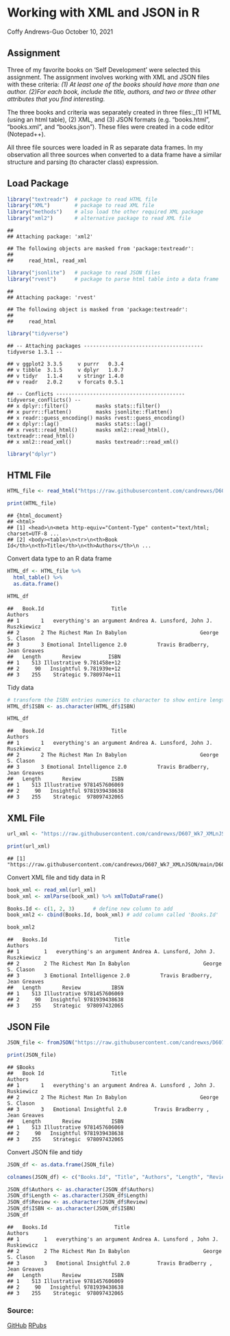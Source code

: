 Working with XML and JSON in R
================
Coffy Andrews-Guo
October 10, 2021

## Assignment

Three of my favorite books on ‘Self Development’ were selected this
assignment. The assignment involves working with XML and JSON files with
these criteria: *(1) At least one of the books should have more than one
author. (2)For each book, include the title, authors, and two or three
other attributes that you find interesting.*

The three books and criteria was separately created in three files:\_(1)
HTML (using an html table), (2) XML, and (3) JSON formats
(e.g. “books.html”, “books.xml”, and “books.json”). These files were
created in a code editor (Notepad++).

All three file sources were loaded in R as separate data frames. In my
observation all three sources when converted to a data frame have a
similar structure and parsing (to character class) expression.

## Load Package

``` r
library("textreadr")  # package to read HTML file
library("XML")        # package to read XML file
library("methods")    # also load the other required XML package
library("xml2")       # alternative package to read XML file
```

    ## 
    ## Attaching package: 'xml2'

    ## The following objects are masked from 'package:textreadr':
    ## 
    ##     read_html, read_xml

``` r
library("jsonlite")   # package to read JSON files
library("rvest")      # package to parse html table into a data frame
```

    ## 
    ## Attaching package: 'rvest'

    ## The following object is masked from 'package:textreadr':
    ## 
    ##     read_html

``` r
library("tidyverse")
```

    ## -- Attaching packages --------------------------------------- tidyverse 1.3.1 --

    ## v ggplot2 3.3.5     v purrr   0.3.4
    ## v tibble  3.1.5     v dplyr   1.0.7
    ## v tidyr   1.1.4     v stringr 1.4.0
    ## v readr   2.0.2     v forcats 0.5.1

    ## -- Conflicts ------------------------------------------ tidyverse_conflicts() --
    ## x dplyr::filter()         masks stats::filter()
    ## x purrr::flatten()        masks jsonlite::flatten()
    ## x readr::guess_encoding() masks rvest::guess_encoding()
    ## x dplyr::lag()            masks stats::lag()
    ## x rvest::read_html()      masks xml2::read_html(), textreadr::read_html()
    ## x xml2::read_xml()        masks textreadr::read_xml()

``` r
library("dplyr")
```

## HTML File

``` r
HTML_file <- read_html("https://raw.githubusercontent.com/candrewxs/D607_Wk7_XMLnJSON/main/D607%20Wk7_HTML.html")

print(HTML_file)
```

    ## {html_document}
    ## <html>
    ## [1] <head>\n<meta http-equiv="Content-Type" content="text/html; charset=UTF-8 ...
    ## [2] <body><table>\n<tr>\n<th>Book Id</th>\n<th>Title</th>\n<th>Authors</th>\n ...

Convert data type to an R data frame

``` r
HTML_df <- HTML_file %>%
  html_table() %>%
  as.data.frame()

HTML_df
```

    ##   Book.Id                      Title                                 Authors
    ## 1       1   everything's an argument Andrea A. Lunsford, John J. Ruszkiewicz
    ## 2       2 The Richest Man In Babylon                        George S. Clason
    ## 3       3 Emotional Intelligence 2.0          Travis Bradberry, Jean Greaves
    ##   Length       Review         ISBN
    ## 1    513 Illustrative 9.781458e+12
    ## 2     90   Insightful 9.781939e+12
    ## 3    255    Strategic 9.780974e+11

Tidy data

``` r
# transform the ISBN entries numerics to character to show entire length
HTML_df$ISBN <- as.character(HTML_df$ISBN)

HTML_df
```

    ##   Book.Id                      Title                                 Authors
    ## 1       1   everything's an argument Andrea A. Lunsford, John J. Ruszkiewicz
    ## 2       2 The Richest Man In Babylon                        George S. Clason
    ## 3       3 Emotional Intelligence 2.0          Travis Bradberry, Jean Greaves
    ##   Length       Review          ISBN
    ## 1    513 Illustrative 9781457606069
    ## 2     90   Insightful 9781939438638
    ## 3    255    Strategic  978097432065

## XML File

``` r
url_xml <- "https://raw.githubusercontent.com/candrewxs/D607_Wk7_XMLnJSON/main/D607%20Wk7_XML.xml"

print(url_xml)
```

    ## [1] "https://raw.githubusercontent.com/candrewxs/D607_Wk7_XMLnJSON/main/D607%20Wk7_XML.xml"

Convert XML file and tidy data in R

``` r
book_xml <- read_xml(url_xml)
book_xml <- xmlParse(book_xml) %>% xmlToDataFrame()

Books.Id <- c(1, 2, 3)      # define new column to add
book_xml2 <- cbind(Books.Id, book_xml) # add column called 'Books.Id'

book_xml2
```

    ##   Books.Id                      Title                                 Authors
    ## 1        1   everything's an argument Andrea A. Lunsford, John J. Ruszkiewicz
    ## 2        2 The Richest Man In Babylon                        George S. Clason
    ## 3        3 Emotional Intelligence 2.0          Travis Bradberry, Jean Greaves
    ##   Length       Review          IBSN
    ## 1    513 Illustrative 9781457606069
    ## 2     90   Insightful 9781939438638
    ## 3    255    Strategic  978097432065

## JSON File

``` r
JSON_file <- fromJSON("https://raw.githubusercontent.com/candrewxs/D607_Wk7_XMLnJSON/main/D607%20W7_JSON.json")

print(JSON_file)
```

    ## $Books
    ##   Book Id                      Title                                 Authors
    ## 1       1   everything's an argument Andrea A. Lunsford , John J. Ruskiewicz
    ## 2       2 The Richest Man In Babylon                        George S. Clason
    ## 3       3   Emotional Insightful 2.0         Travis Bradberry , Jean Greaves
    ##   Length       Review          ISBN
    ## 1    513 Illustrative 9781457606069
    ## 2     90   Insightful 9781939438638
    ## 3    255    Strategic  978097432065

Convert JSON file and tidy

``` r
JSON_df <- as.data.frame(JSON_file)

colnames(JSON_df) <- c("Books.Id", "Title", "Authors", "Length", "Review", "ISBN")

JSON_df$Authors <- as.character(JSON_df$Authors)
JSON_df$Length <- as.character(JSON_df$Length)
JSON_df$Review <- as.character(JSON_df$Review)
JSON_df$ISBN <- as.character(JSON_df$ISBN)
JSON_df
```

    ##   Books.Id                      Title                                 Authors
    ## 1        1   everything's an argument Andrea A. Lunsford , John J. Ruskiewicz
    ## 2        2 The Richest Man In Babylon                        George S. Clason
    ## 3        3   Emotional Insightful 2.0         Travis Bradberry , Jean Greaves
    ##   Length       Review          ISBN
    ## 1    513 Illustrative 9781457606069
    ## 2     90   Insightful 9781939438638
    ## 3    255    Strategic  978097432065

### Source:

[GitHub](https://raw.githubusercontent.com/candrewxs/D607_Wk7_XMLnJSON/main/D607_XML%20n%20JSON.Rmd)
[RPubs](https://rpubs.com/blesned/XMLnJSON)
